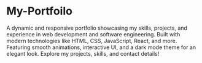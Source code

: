 # My-Portfoilo
A dynamic and responsive portfolio showcasing my skills, projects, and experience in web development and software engineering. Built with modern technologies like HTML, CSS, JavaScript, React, and more. Featuring smooth animations, interactive UI, and a dark mode theme for an elegant look. Explore my projects, skills, and contact details!
